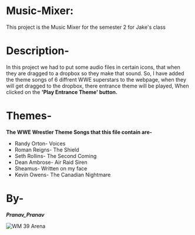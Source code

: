 # Music-Mixer:
This project is the Music Mixer for the semester 2 for Jake's class

# Description-
In this project we had to put some audio files in certain icons, that when they are dragged to a dropbox so they make that sound.
So, I have added the theme songs of 6 diffrent WWE superstars to the webpage, when they will get dragged to the dropbox, there entrance theme will be played, When clicked on the __'Play Entrance Theme' button.__

# Themes-
__The WWE Wrestler Theme Songs that this file contain are-__

- Randy Orton- Voices
- Roman Reigns- The Shield
- Seth Rollins- The Second Coming
- Dean Ambrose- Air Raid Siren
- Sheamus- Written on my face
- Kevin Owens- The Canadian Nightmare

# By- 
___Pranav_Pranav___

![WM 39 Arena](https://shared.fastly.steamstatic.com/store_item_assets/steam/apps/2315690/capsule_616x353.jpg?t=1731609533)